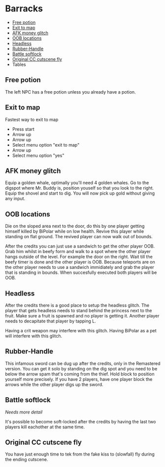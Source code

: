 # Barracks

- [Free potion](#potion)
- [Exit to map](#exit-to-map)
- [AFK money glitch](#money-glitch)
- [OOB locations](#oob)
- [Headless](#headless)
- [Rubber-Handle](#rubber-handle)
- [Battle softlock](#softlock)
- [Original CC cutscene fly](#cutscene-fly)
- Tables

## <a name="potion"></a>Free potion

The left NPC has a free potion unless you already have a potion.

## <a name="exit-to-map"></a>Exit to map

Fastest way to exit to map

- Press start
- Arrow up
- Arrow up
- Select menu option "exit to map"
- Arrow up
- Select menu option "yes"

## <a name="money-glitch"></a>AFK money glitch

Equip a golden whale, optimally you'll need 4 golden whales.
Go to the digspot where Mr. Buddy is, position youself so that you look to the right.
Equip the shovel and start to dig. You will now pick up gold without giving any input.

## <a name="oob"></a>OOB locations

Die on the sloped area next to the door, do this by one player getting himself killed by BiPolar while on low health. Revive this player while standing on flat ground. The revived player can now walk out of bounds.

After the credits you can just use a sandwich to get the other player OOB. Grab him whilst in beefy form and walk to a spot where the other player hangs outside of the level. For example the door on the right. Wait till the beefy timer is done and the other player is OOB. Because teleports are on the other player needs to use a sandwich immidiately and grab the player that is standing in bounds. When succesfully executed both players will be OOB.

## <a name="headless"></a>Headless

After the credits there is a good place to setup the headless glitch. The player that gets headless needs to stand behind the princess next to the fruit. Make sure a fruit is spawned and no player is getting it. Another player needs to decapitate that player by tapping L.

Having a crit weapon may interfere with this glitch.
Having BiPolar as a pet will interfere with this glitch.

## <a name="rubber-handle"></a>Rubber-Handle

This infamous sword can be dug up after the credits, only in the Remastered version.
You can get it solo by standing on the dig spot and you need to be below the arrow spam that's coming from the thief. Hold block to position yourself more precisely.
If you have 2 players, have one player block the arrows while the other player digs up the sword.

## <a name="softlock"></a>Battle softlock

*Needs more detail*

It's possible to become soft-locked after the credits by having the last two players kill eachother at the same time. 

## <a name="cutscene-fly"></a>Original CC cutscene fly

You have just enough time to tek from the fake kiss to (slowfall) fly during the ending cutscene.
